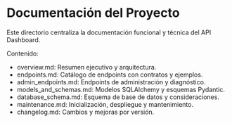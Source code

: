 # Documentación del Proyecto

Este directorio centraliza la documentación funcional y técnica del API Dashboard.

Contenido:

- overview.md: Resumen ejecutivo y arquitectura.
- endpoints.md: Catálogo de endpoints con contratos y ejemplos.
- admin_endpoints.md: Endpoints de administración y diagnóstico.
- models_and_schemas.md: Modelos SQLAlchemy y esquemas Pydantic.
- database_schema.md: Esquema de base de datos y consideraciones.
- maintenance.md: Inicialización, despliegue y mantenimiento.
- changelog.md: Cambios y mejoras por versión.
